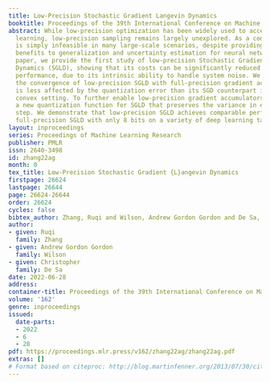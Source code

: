 ```yaml
---
title: Low-Precision Stochastic Gradient Langevin Dynamics
booktitle: Proceedings of the 39th International Conference on Machine Learning
abstract: While low-precision optimization has been widely used to accelerate deep
  learning, low-precision sampling remains largely unexplored. As a consequence, sampling
  is simply infeasible in many large-scale scenarios, despite providing remarkable
  benefits to generalization and uncertainty estimation for neural networks. In this
  paper, we provide the first study of low-precision Stochastic Gradient Langevin
  Dynamics (SGLD), showing that its costs can be significantly reduced without sacrificing
  performance, due to its intrinsic ability to handle system noise. We prove that
  the convergence of low-precision SGLD with full-precision gradient accumulators
  is less affected by the quantization error than its SGD counterpart in the strongly
  convex setting. To further enable low-precision gradient accumulators, we develop
  a new quantization function for SGLD that preserves the variance in each update
  step. We demonstrate that low-precision SGLD achieves comparable performance to
  full-precision SGLD with only 8 bits on a variety of deep learning tasks.
layout: inproceedings
series: Proceedings of Machine Learning Research
publisher: PMLR
issn: 2640-3498
id: zhang22ag
month: 0
tex_title: Low-Precision Stochastic Gradient {L}angevin Dynamics
firstpage: 26624
lastpage: 26644
page: 26624-26644
order: 26624
cycles: false
bibtex_author: Zhang, Ruqi and Wilson, Andrew Gordon Gordon and De Sa, Christopher
author:
- given: Ruqi
  family: Zhang
- given: Andrew Gordon Gordon
  family: Wilson
- given: Christopher
  family: De Sa
date: 2022-06-28
address:
container-title: Proceedings of the 39th International Conference on Machine Learning
volume: '162'
genre: inproceedings
issued:
  date-parts:
  - 2022
  - 6
  - 28
pdf: https://proceedings.mlr.press/v162/zhang22ag/zhang22ag.pdf
extras: []
# Format based on citeproc: http://blog.martinfenner.org/2013/07/30/citeproc-yaml-for-bibliographies/
---
```

